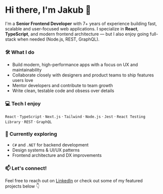 # Hi there, I'm Jakub 👋

I'm a **Senior Frontend Developer** with 7+ years of experience building fast, scalable and user-focused web applications. I specialize in **React**, **TypeScript**, and modern frontend architecture — but I also enjoy going full-stack when needed (Node.js, REST, GraphQL).

### 🛠️ What I do
- Build modern, high-performance apps with a focus on UX and maintainability
- Collaborate closely with designers and product teams to ship features users love
- Mentor developers and contribute to team growth
- Write clean, testable code and obsess over details

### 💻 Tech I enjoy
`React` · `TypeScript` · `Next.js` · `Tailwind` · `Node.js` · `Jest` · `React Testing Library` · `REST` · `GraphQL`

### 🌱 Currently exploring
- `C#` and `.NET` for backend development
- Design systems & UI/UX patterns
- Frontend architecture and DX improvements

### 📫 Let's connect!
Feel free to reach out on [LinkedIn](https://www.linkedin.com/in/jakub-pisula/) or check out some of my featured projects below 👇

